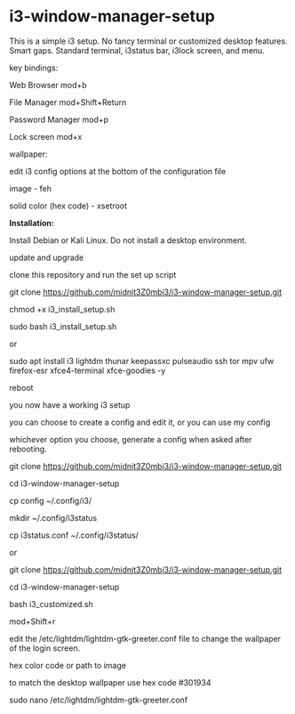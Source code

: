 # i3-window-manager-setup

This is a simple i3 setup. No fancy terminal or customized desktop features. Smart gaps. Standard terminal, i3status bar, i3lock screen, and menu.


key bindings:

Web Browser mod+b

File Manager mod+Shift+Return  

Password Manager mod+p  

Lock screen mod+x 


wallpaper:

edit i3 config options at the bottom of the configuration file

image - feh

solid color (hex code) - xsetroot


**Installation:**

Install Debian or Kali Linux. Do not install a desktop environment.

update and upgrade

clone this repository and run the set up script

git clone https://github.com/midnit3Z0mbi3/i3-window-manager-setup.git

chmod +x i3_install_setup.sh

sudo bash i3_install_setup.sh


or

sudo apt install i3 lightdm thunar keepassxc pulseaudio ssh tor mpv ufw firefox-esr xfce4-terminal xfce-goodies -y

reboot

you now have a working i3 setup

you can choose to create a config and edit it, or you can use my config

whichever option you choose, generate a config when asked after rebooting.

git clone https://github.com/midnit3Z0mbi3/i3-window-manager-setup.git

cd i3-window-manager-setup

cp config ~/.config/i3/

mkdir ~/.config/i3status

cp i3status.conf ~/.config/i3status/

or

git clone https://github.com/midnit3Z0mbi3/i3-window-manager-setup.git

cd i3-window-manager-setup

bash i3_customized.sh

mod+Shift+r

edit the /etc/lightdm/lightdm-gtk-greeter.conf file to change the wallpaper of the login screen.

hex color code or path to image

to match the desktop wallpaper use hex code #301934

sudo nano /etc/lightdm/lightdm-gtk-greeter.conf
